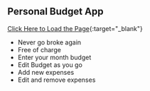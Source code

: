 ## Personal Budget App

[Click Here to Load the Page](https://crodier1.github.io/budget-app/){:target="_blank"}

* Never go broke again 
* Free of charge
* Enter your month budget
* Edit Budget as you go
* Add new expenses
* Edit and remove expenses